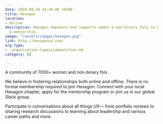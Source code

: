 ```yaml
---
date: 2020-09-28 14:44:08 +0100
title: Hexagon
location:
- Online
description: Hexagon empowers and supports womxn & non-binary folx in UX through community
  & mentorship.
image: "/assets/images/hexagon.png"
link: http://hexagonux.com/
org-type:
- _organisation-types/communities.md
category: []

---
```

A community of 7000+ womxn and non-binary folx.

We believe in fostering relationships both online and offline. There is no formal membership required to join Hexagon. Connect with your local Hexagon chapter, apply for the mentorship program or join us in our global Slack group.

Participate in conversations about all things UX— from portfolio reviews to sharing research discussions to learning about leadership and various career paths and more.